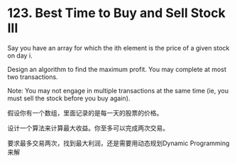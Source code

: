 # 123. Best Time to Buy and Sell Stock III
Say you have an array for which the ith element is the price of a given stock on day i.

Design an algorithm to find the maximum profit. You may complete at most two transactions.

Note:
You may not engage in multiple transactions at the same time (ie, you must sell the stock before you buy again).

假设你有一个数组，里面记录的是每一天的股票的价格。

设计一个算法来计算最大收益。你至多可以完成两次交易。

要求最多交易两次，找到最大利润，还是需要用动态规划Dynamic Programming来解
